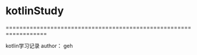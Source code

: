 # kotlinStudy
==================================================================


kotlin学习记录
author： geh
